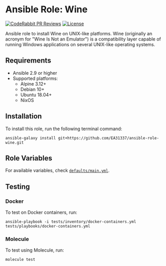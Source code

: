 # Ansible Role: Wine

[![CodeRabbit PR Reviews](https://img.shields.io/coderabbit/prs/github/EA31337/ansible-role-wine?utm_source=oss&utm_medium=github&utm_campaign=EA31337%2Fansible-role-wine&labelColor=171717&color=FF570A&link=https%3A%2F%2Fcoderabbit.ai&label=CodeRabbit+PR+Reviews)](https://github.com/EA31337/ansible-role-wine/pulls)
[![License](https://img.shields.io/badge/license-MIT-brightgreen.svg)](LICENSE)

Ansible role to install Wine on UNIX-like platforms.
Wine (originally an acronym for "Wine Is Not an Emulator")
is a compatibility layer capable of running Windows applications
on several UNIX-like operating systems.

## Requirements

- Ansible 2.9 or higher
- Supported platforms:
  - Alpine 3.12+
  - Debian 10+
  - Ubuntu 18.04+
  - NixOS

## Installation

To install this role, run the following terminal command:

```shell
ansible-galaxy install git+https://github.com/EA31337/ansible-role-wine.git
```

## Role Variables

For available variables, check [`defaults/main.yml`](defaults/main.yml).

## Testing

### Docker

To test on Docker containers, run:

```shell
ansible-playbook -i tests/inventory/docker-containers.yml tests/playbooks/docker-containers.yml
```

### Molecule

To test using Molecule, run:

```shell
molecule test
```
